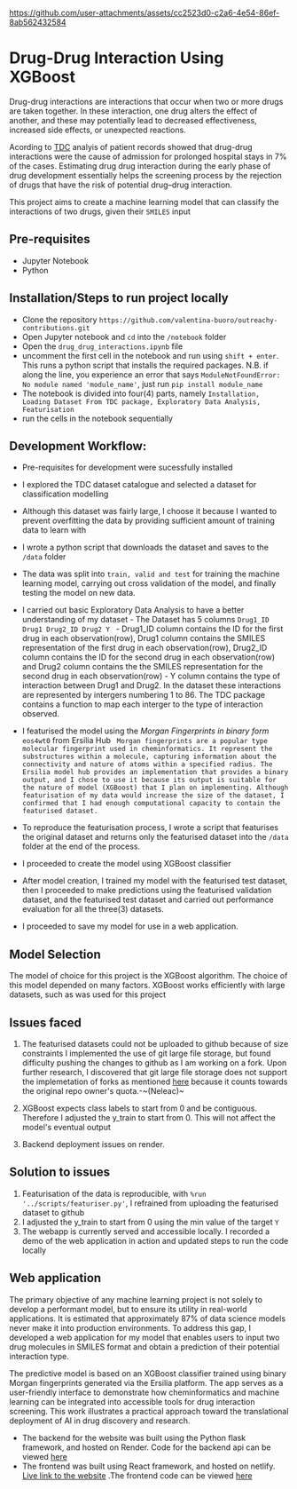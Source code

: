 



https://github.com/user-attachments/assets/cc2523d0-c2a6-4e54-86ef-8ab562432584



# Drug-Drug Interaction Using XGBoost
Drug-drug interactions are interactions that occur when two or more drugs are taken together. In these interaction, one drug alters the effect of another, and these may potentially lead to decreased effectiveness, increased side effects, or unexpected reactions. 

Acording to [TDC](https://tdcommons.ai/multi_pred_tasks/ddi) analyis of patient records showed that drug-drug interactions were the cause of admission for prolonged hospital stays in 7% of the cases. Estimating drug drug interaction during the early phase of drug development essentially helps the screening process by the rejection of drugs that have the risk of potential drug–drug interaction. 

This project aims to create a machine learning model that can classify the interactions of two drugs, given their `SMILES` input

## Pre-requisites
- Jupyter Notebook
- Python


## Installation/Steps to run project locally
- Clone the repository `https://github.com/valentina-buoro/outreachy-contributions.git`
- Open Jupyter notebook and `cd` into the `/notebook` folder
- Open the `drug_drug_interactions.ipynb` file
- uncomment the first cell in the notebook and run using `shift + enter`. This runs a python script that installs the required packages.
  N.B. if along the line, you experience an error that says `ModuleNotFoundError: No module named 'module_name'`, just run `pip install module_name`
- The notebook is divided into four(4) parts, namely `Installation, Loading Dataset From TDC package, Exploratory Data Analysis, Featurisation`
- run the cells in the notebook sequentially


## Development Workflow:
- Pre-requisites for development were sucessfully installed
- I explored the TDC dataset catalogue and selected a dataset for classification modelling
- Although this dataset was fairly large, I choose it because I wanted to prevent overfitting the data by providing sufficient amount of training data to learn with
- I wrote a python script that downloads the dataset and saves to the `/data` folder
- The data was split into `train, valid and test` for training the machine learning model, carrying out cross validation of the model, and finally testing the model on new data.
- I carried out basic Exploratory Data Analysis to have a better understanding of my dataset
      - The Dataset has 5 columns `Drug1_ID Drug1 Drug2_ID Drug2 Y `
      - Drug1_ID column contains the ID for the first drug in each observation(row), Drug1 column contains the SMILES representation of the first drug in each observation(row), Drug2_ID column  contains the ID for the second drug in each observation(row) and Drug2 column contains the the SMILES representation for the second drug in each observation(row)
      - Y column contains the type of interaction between Drug1 and Drug2. In the dataset these interactions are represented by intergers numbering 1 to 86. The TDC package contains a function to map each interger to the type of interaction observed.
     
- I featurised the model using the *Morgan Fingerprints in binary form* `eos4wt0` from Ersilia Hub
  ` Morgan fingerprints are a popular type molecular fingerprint used in cheminformatics. It represent the substructures within a molecule, capturing information about the connectivity and nature of atoms within a specified radius. The Ersilia model hub provides an implementation that provides a binary output, and I chose to use it because its output is suitable for the nature of model (XGBoost) that I plan on implementing. Although featurisation of my data would increase the size of the dataset, I confirmed that I had enough computational capacity to contain the featurised dataset.`
- To reproduce the featurisation process, I wrote a script that featurises the original dataset and returns only the featurised dataset into the `/data` folder at the end of the process.
- I proceeded to create the model using XGBoost classifier
- After model creation, I trained my model with the featurised test dataset, then I proceeded to make predictions using the featurised validation dataset, and the featurised test dataset and carried out performance evaluation for all the three(3) datasets.
- I proceeded to save my model for use in a web application.


## Model Selection
The model of choice for this project is the XGBoost algorithm. The choice of this model depended on many factors. XGBoost works efficiently with large datasets, such as was used for this project  
  
## Issues faced
1) The featurised datasets could not be uploaded to github because of size constraints
I implemented the use of git large file storage, but found difficulty pushing the changes to github as I am working on a fork.
Upon further research, I discovered that git large file storage does not support the implemetation of forks as mentioned [here](https://github.com/homuler/MediaPipeUnityPlugin/issues/475) because it counts towards the original repo owner's quota.-~(Neleac)~

2) XGBoost expects class labels to start from 0 and be contiguous. Therefore I adjusted the y_train to start from 0. 
This will not affect the model's eventual output
3) Backend deployment issues on render.


## Solution to issues
1) Featurisation of the data is reproducible, with `%run '../scripts/featuriser.py'`, I refrained from uploading the featurised dataset to github
2) I adjusted the y_train to start from 0 using the min value of the target `Y`
3) The webapp is currently served and accessible locally. I recorded a demo of the web application in action and updated steps to run the code locally


## Web application
The primary objective of any machine learning project is not solely to develop a performant model, but to ensure its utility in real-world applications. It is estimated that approximately 87% of data science models never make it into production environments. To address this gap, I developed a web application for my model that enables users to input two drug molecules in SMILES format and obtain a prediction of their potential interaction type.

The predictive model is based on an XGBoost classifier trained using binary Morgan fingerprints generated via the Ersilia platform. The app serves as a user-friendly interface to demonstrate how cheminformatics and machine learning can be integrated into accessible tools for drug interaction screening. This work illustrates a practical approach toward the translational deployment of AI in drug discovery and research.

- The backend for the website was built using the Python flask framework, and hosted on Render. Code for the backend api can be viewed [here](https://github.com/valentina-buoro/Drug-Interaction-Backend)
- The frontend was built using React framework, and hosted on netlify. [Live link to the website](https://drug-drug-interaction.netlify.app/) .The frontend code can be viewed [here](https://github.com/valentina-buoro/Drug-Interaction-Frontend)


